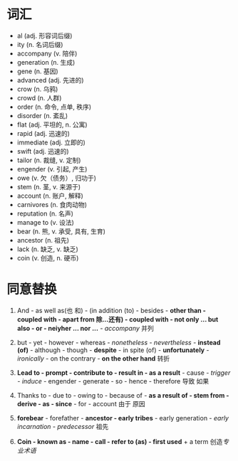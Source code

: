 # 词汇

- al (adj. 形容词后缀)
- ity (n. 名词后缀)
- accompany (v. 陪伴)
- generation (n. 生成)
- gene (n. 基因)
- advanced (adj. 先进的)
- crow (n. 乌鸦)
- crowd (n. 人群)
- order (n. 命令, 点单, 秩序)
- disorder (n. 紊乱)
- flat (adj. 平坦的, n. 公寓)
- rapid (adj. 迅速的)
- immediate (adj. 立即的)
- swift (adj. 迅速的)
- tailor (n. 裁缝, v. 定制)
- engender (v. 引起, 产生)
- owe (v. 欠（债务）, 归功于)
- stem (n. 茎, v. 来源于)
- account (n. 账户, 解释)
- carnivores (n. 食肉动物)
- reputation (n. 名声)
- manage to (v. 设法)
- bear (n. 熊, v. 承受, 具有, 生育)
- ancestor (n. 祖先)
- lack (n. 缺乏, v. 缺乏)
- coin (v. 创造, n. 硬币)

# 同意替换

1. And - as well as(也 和) - (in addition (to) - besides - **other than - coupled with - apart from 除...还有) - coupled with - not only ... but also - or - neiyher ... nor ...** - *accompany* 并列

2. but - yet - however - whereas - *nonetheless - nevertheless* - **instead (of)** - although - though - **despite** - in spite (of) - **unfortunately** - *ironically* - on the contrary - **on the other hand** 转折

3. **Lead to - prompt - contribute to - result in - as a result** - cause - *trigger - induce* - engender - generate - so - hence - therefore 导致 如果

4. Thanks to - due to - owing to - because of - **as a result of - stem from - derive - as - since** - for - account 由于 原因

5. **forebear** - forefather - **ancestor - early tribes** - early generation - *early incarnation - predecessor* 祖先

6. **Coin - known as - name - call - refer to (as) - first used** + a term 创造*专业术语*